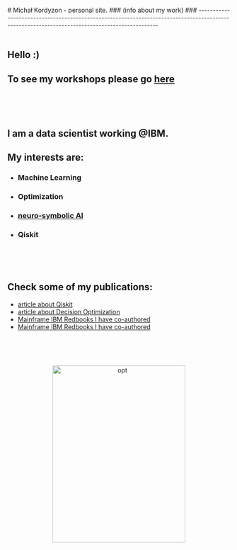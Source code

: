 <br>
# Michał Kordyzon - personal site.
### (info about my work)
### ----------------------------------------------------------------------------------------------------------------------------------------------
<br>
<br>

## Hello :)
## To see my workshops please go [here](https://michalkordyzon.github.io/watsonjam)   

<br>
<br>
<br>



## I am a data scientist working @IBM.
## My interests are:

* ### Machine Learning
* ### Optimization
* ### [neuro-symbolic AI](https://ibm.github.io/neuro-symbolic-ai-toolkit/repos/) 
* ### Qiskit

<br>
<br>
<br>

## Check some of my publications:
* [article about Qiskit](https://spidersweb.pl/2020/11/qiskit-komputery-kwantowe.html)   
* [article about Decision Optimization](https://spidersweb.pl/2021/03/sztuczna-inteligencja-nauczanie-maszynowe-i-optymalizacja-decyzji.html)
* [Mainframe IBM Redbooks I have co-authored](https://www.oreilly.com/library/view/ibm-z14-technical/9780738442716/) 
* [Mainframe IBM Redbooks I have co-authored](https://www.redbooks.ibm.com/redbooks/pdfs/sg248450.pdf) 


<br>
<br>
<br>
<p align="center">
<img src="http://michalkordyzon.github.io/images/tumblr_think.gif" width="300" height="400" alt="opt"/>
<br>
<br>
<br> 
  

</p>
